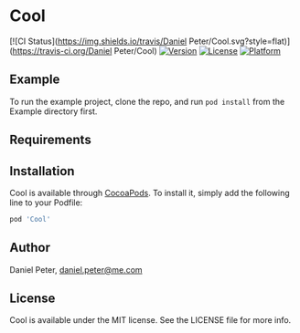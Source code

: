 # Cool

[![CI Status](https://img.shields.io/travis/Daniel Peter/Cool.svg?style=flat)](https://travis-ci.org/Daniel Peter/Cool)
[![Version](https://img.shields.io/cocoapods/v/Cool.svg?style=flat)](https://cocoapods.org/pods/Cool)
[![License](https://img.shields.io/cocoapods/l/Cool.svg?style=flat)](https://cocoapods.org/pods/Cool)
[![Platform](https://img.shields.io/cocoapods/p/Cool.svg?style=flat)](https://cocoapods.org/pods/Cool)

## Example

To run the example project, clone the repo, and run `pod install` from the Example directory first.

## Requirements

## Installation

Cool is available through [CocoaPods](https://cocoapods.org). To install
it, simply add the following line to your Podfile:

```ruby
pod 'Cool'
```

## Author

Daniel Peter, daniel.peter@me.com

## License

Cool is available under the MIT license. See the LICENSE file for more info.
